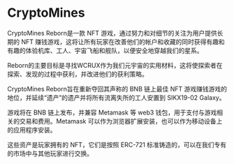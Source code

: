 # 

# CryptoMines

CryptoMines Reborn是一款 NFT 游戏，通过努力和对细节的关注为用户提供长期的 NFT 赚钱游戏，这将让所有玩家在改善他们的帐户和收藏的同时获得有趣和有趣的体验机库、工人、宇宙飞船和舰队，以便安全地穿越我们的星系。

Reborn的主要目标是寻找WCRUX作为我们元宇宙的实用材料，这将使探索者在探索、发现的过程中获利，并改进他们的获利策略。

CryptoMines Reborn旨在重新夺回其声称的 BNB 链上最佳 NFT 游戏赚钱游戏的地位，并延续“遗产”的遗产并将所有流离失所的工人安置到 SIKX19-02 Galaxy。

游戏将在 BNB 链上发布，并兼容 Metamask 等 web3 钱包，用于支付与游戏相关的交易和费用。Metamask 可以作为浏览器扩展安装，也可以作为移动设备上的应用程序安装。

这些资产是玩家拥有的 NFT，它们是按照 ERC-721 标准铸造的，可以在我们专有的市场中与其他玩家进行交换。

